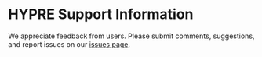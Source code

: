 <!--
Copyright (c) 1998 Lawrence Livermore National Security, LLC and other
HYPRE Project Developers. See the top-level COPYRIGHT file for details.

SPDX-License-Identifier: (Apache-2.0 OR MIT)
-->

HYPRE Support Information
=========================

We appreciate feedback from users. Please submit comments, suggestions, and
report issues on our [issues page](https://github.com/hypre-space/hypre/issues).

